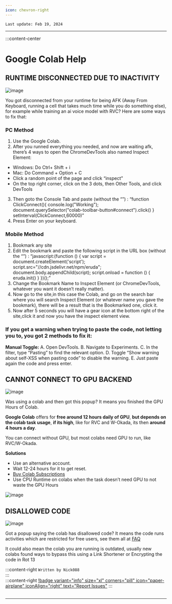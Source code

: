 ```yaml
---
icon: chevron-right
---
```


``Last update: Feb 19, 2024``
***
:::content-center

# Google Colab Help

## RUNTIME DISCONNECTED DUE TO INACTIVITY

![image](https://github.com/AIHubDocs/en/assets/91847579/a67f1fbc-e285-4708-bc81-030d98502b0e)

You got disconnected from your runtime for being AFK (Away From Keyboard, running a cell that takes much time while you do something else), for example while training an ai voice model with RVC? Here are some ways to fix that:

### **PC Method**

1. Use the Google Colab.
2. After you runned everything you needed, and now are waiting afk, there’s 4 ways to open the ChromeDevTools also named Inspect Element:
- Windows: Do Ctrl+ Shift + i
- Mac: Do Command + Option + C
- Click a random point of the page and click “inspect”
- On the top right corner, click on the 3 dots, then Other Tools, and click DevTools
3. Then goto the Console Tab and paste (without the “”) :
“function ClickConnect(){
console.log("Working"); 
document.querySelector("colab-toolbar-button#connect").click() 
}
setInterval(ClickConnect,60000)”
4. Press Enter on your keyboard.

### **Mobile Method**

1. Bookmark any site
2. Edit the bookmark and paste the following script in the URL box (without the “”) :
“javascript:(function () { 
    var script =  document.createElement('script');
    script.src="//cdn.jsdelivr.net/npm/eruda"; 
    document.body.appendChild(script);
    script.onload = function () { 
        eruda.init() 
    } 
})();”
4. Change the Bookmark Name to Inspect Element (or ChromeDevTools, whatever you want it doesn’t really matter).
5. Now go to the site,in this case the Colab, and go on the search bar where you will search Inspect Element (or whatever name you gave the bookmark), there will be a result that is the Bookmarked one, click it.
6. Now after 5 seconds you will have a gear icon at the bottom right of the site,click it and now you have the inspect element view.

### If you get a warning when trying to paste the code, not letting you to, you got 2 methods to fix it:
**Manual Toggle:**
  A. Open DevTools.
  B. Navigate to Experiments.
  C. In the filter, type “Pasting” to find the relevant option.
  D. Toggle “Show warning about self-XSS when pasting code” to disable the warning.
  E. Just paste again the code and press enter.


## CANNOT CONNECT TO GPU BACKEND

![image](https://github.com/AIHubDocs/en/assets/91847579/98d8dc7e-99e9-4596-ade4-f0bef40385d6)

Was using a colab and then got this popup? It means you finished the GPU Hours of Colab.

**Google Colab** offers for **free around 12 hours daily of GPU**,
**but depends on the colab task usage**,
**if its high**, like for RVC and W-Okada,
its then **around 4 hours a day**.

You can connect without GPU, but most colabs need GPU to run, like RVC/W-Okada.

**Solutions**
- Use an alternative account.
- Wait 12-24 hours for it to get reset.
- [Buy Colab Subscriptions](https://colab.research.google.com/signup)
- Use CPU Runtime on colabs when the task doesn’t need GPU to not waste the GPU Hours

![image](https://github.com/AIHubDocs/en/assets/91847579/c6694b45-5bec-44d3-8360-2bf0559c5742)


## DISALLOWED CODE

![image](https://github.com/AIHubDocs/en/assets/91847579/c97cc6de-4eaf-4862-aeb3-27c203a4b780)

Got a popup saying the colab has disallowed code? It means the code runs activities which are restricted for free users, see them all at [FAQ](https://research.google.com/colaboratory/faq.html#limitations-and-restrictions)

It could also mean the colab you are running is outdated, usually new colabs found ways to bypass this using a Link Shortener or Encrypting the code in Rot 13


:::content-right
``Written by Nick088``    
:::
‎   
:::content-right
[!badge variant="info" size="xl" corners="pill" icon="paper-airplane" iconAlign="right" text="Report Issues"](http://aihubdocs.github.io/en/#contributions)
:::
‎   
‎   
***
